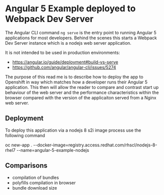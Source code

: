 Angular 5 Example deployed to Webpack Dev Server 
================================================

The Angular CLI command `ng serve` is the entry point to running Angular 5 applications for most developers. Behind the scenes this
starts a Webpack Dev Server instance which is a nodejs web server application. 

It is not intended to be used in production environments:

* https://angular.io/guide/deployment#build-vs-serve
* https://github.com/angular/angular-cli/issues/5274

The purpose of this read me is to describe how to deploy the app to Openshift in way which matches how a developer runs their Angular 5 application.
This then will allow the reader to compare and contrast start up behaviour of the web server and the performance characteristics within the browser 
compared with the version of the applicaiton served from a Nginx web server.

Deployment
----------

To deploy this application via a nodejs 8 s2i image process use the following command

oc new-app . --docker-image=registry.access.redhat.com/rhscl/nodejs-8-rhel7  --name=angular-5-example-nodejs

Comparisons
-----------

* compilation of bundles
* polyfills compilation in browser
* bundle download size
